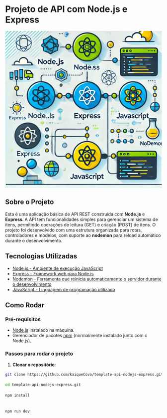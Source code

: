 # Projeto de API com Node.js e Express

![Imagem ilustrando as ferramentas utilizadas no projeto](./github/illustration.png)

## Sobre o Projeto

Esta é uma aplicação básica de API REST construída com **Node.js** e **Express**. A API tem funcionalidades simples para gerenciar um sistema de itens, permitindo operações de leitura (GET) e criação (POST) de itens. O projeto foi desenvolvido com uma estrutura organizada para rotas, controladores e modelos, com suporte ao **nodemon** para reload automático durante o desenvolvimento.

## Tecnologias Utilizadas

- [Node.js - Ambiente de execução JavaScript](https://nodejs.org/pt)
- [Express - Framework web para Node.js](https://expressjs.com/pt-br/)
- [Nodemon - Ferramenta que reinicia automaticamente o servidor durante o desenvolvimento](https://www.npmjs.com/package/nodemon)
- [JavaScript - Linguagem de programação utilizada](https://developer.mozilla.org/pt-BR/docs/Web/JavaScript)

## Como Rodar

### Pré-requisitos

- [Node.js](https://nodejs.org/en/) instalado na máquina.
- Gerenciador de pacotes [npm](https://www.npmjs.com/) (normalmente instalado junto com o Node.js).

### Passos para rodar o projeto

1. **Clonar o repositório**:

```bash
git clone https://github.com/kaiqueCovo/template-api-nodejs-express.git

cd template-api-nodejs-express.git

npm install


npm run dev



```
